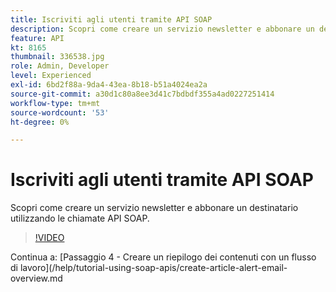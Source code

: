 ```yaml
---
title: Iscriviti agli utenti tramite API SOAP
description: Scopri come creare un servizio newsletter e abbonare un destinatario utilizzando le chiamate API SOAP.
feature: API
kt: 8165
thumbnail: 336538.jpg
role: Admin, Developer
level: Experienced
exl-id: 6bd2f88a-9da4-43ea-8b18-b51a4024ea2a
source-git-commit: a30d1c80a8ee3d41c7bdbdf355a4ad0227251414
workflow-type: tm+mt
source-wordcount: '53'
ht-degree: 0%

---
```


# Iscriviti agli utenti tramite API SOAP

Scopri come creare un servizio newsletter e abbonare un destinatario utilizzando le chiamate API SOAP.

>[!VIDEO](https://video.tv.adobe.com/v/336538?quality=12)

Continua a: [Passaggio 4 - Creare un riepilogo dei contenuti con un flusso di lavoro](/help/tutorial-using-soap-apis/create-article-alert-email-overview.md
